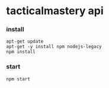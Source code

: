 # tacticalmastery api

### install
```
apt-get update
apt-get -y install npm nodejs-legacy
npm install
```

### start
`npm start`
